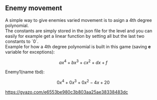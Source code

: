 ## Enemy movement
A simple way to give enemies varied movement is to asign a 4th degree polynomial.  
The constants are simply stored in the json file for the level and you can easily for example get a 
linear function by setting all but the last two constants to $´0´$.  
Example for how a 4th degree polynomial is built in this game (saving **e** variable for exceptions):
```math
ax^4+bx^3+cx^2+dx+f  
```
Enemy1(name tbd):   
```math
0x^4+0x^3+0x^2-4x+20  
```
https://gyazo.com/e6553be980c3b803aa25ae38338483dc
